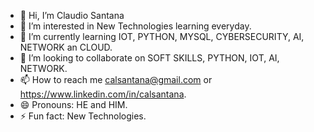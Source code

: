 - 👋 Hi, I’m Claudio Santana 
- 👀 I’m interested in New Technologies learning everyday.
- 🌱 I’m currently learning IOT, PYTHON, MYSQL, CYBERSECURITY, AI, NETWORK an CLOUD.
- 💞️ I’m looking to collaborate on SOFT SKILLS, PYTHON, IOT, AI, NETWORK.
- 📫 How to reach me calsantana@gmail.com or https://www.linkedin.com/in/calsantana.
- 😄 Pronouns: HE and HIM.
- ⚡ Fun fact: New Technologies.

<!---
calsantana/calsantana is a ✨ special ✨ repository because its `README.md` (this file) appears on your GitHub profile.
You can click the Preview link to take a look at your changes.
--->
